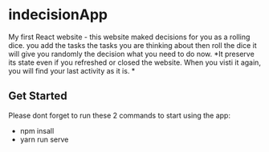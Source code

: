 # indecisionApp
  My first React website - this website maked decisions for you as a rolling dice. you add the tasks the tasks you are thinking about then roll the dice it will give you randomly the decision what you need to do now. 
  *It preserve its state even if you refreshed or closed the website. When you visti it again, you will find your last activity as it is. *
 
## Get Started
  Please dont forget to run these 2 commands to start using the app:
  - npm insall
  - yarn run serve
 
